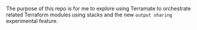 The purpose of this repo is for me to explore using Terramate to orchestrate related Terraform modules using stacks and
the new `output sharing` experimental feature.
